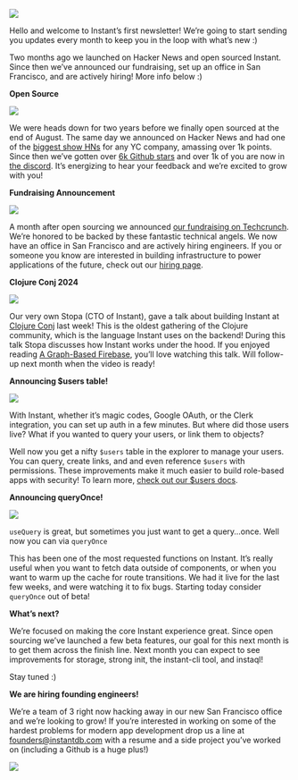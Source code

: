 ![](https://paper-attachments.dropboxusercontent.com/s_DF8F10A9009F2A236BC7D07C4EC05DDA50E4FB82F40AA98593D3B98A1A7EA3DC_1730238267270_instant_header.png)

Hello and welcome to Instant’s first newsletter! We’re going to start sending you updates every month to keep you in the loop with what’s new :)

Two months ago we launched on Hacker News and open sourced Instant. Since then we’ve announced our fundraising, set up an office in San Francisco, and are actively hiring! More info below :)

**Open Source**

![](https://paper-attachments.dropboxusercontent.com/s_DF8F10A9009F2A236BC7D07C4EC05DDA50E4FB82F40AA98593D3B98A1A7EA3DC_1729122912083_image.png)


We were heads down for two years before we finally open sourced at the end of August. The same day we announced on Hacker News and had one of the [biggest show HNs](https://news.ycombinator.com/item?id=41322281) for any YC company, amassing over 1k points. Since then we’ve gotten over [6k Github stars](https://github.com/instantdb/instant) and over 1k of you are now in [the discord](https://discord.com/invite/VU53p7uQcE). It’s energizing to hear your feedback and we’re excited to grow with you!

**Fundraising Announcement**

![](https://paper-attachments.dropboxusercontent.com/s_B8A06116D3803694CDA0C13F9F97E92EA0220D4E377317F0F00D7831E3E41E9E_1727988124731_image.png)


A month after open sourcing we announced [our fundraising on Techcrunch](https://techcrunch.com/2024/10/02/instant-harkens-back-to-a-pre-google-firebase/). We’re honored to be backed by these fantastic technical angels. We now have an office in San Francisco and are actively hiring engineers. If you or someone you know are interested in building infrastructure to power applications of the future, check out our [hiring page](https://instantdb.com/hiring).

**Clojure Conj 2024**

![](https://paper-attachments.dropboxusercontent.com/s_DF8F10A9009F2A236BC7D07C4EC05DDA50E4FB82F40AA98593D3B98A1A7EA3DC_1729123513053_image.png)


Our very own Stopa (CTO of Instant), gave a talk about building Instant at [Clojure Conj](https://2024.clojure-conj.org/) last week! This is the oldest gathering of the Clojure community, which is the language Instant uses on the backend! During this talk Stopa discusses how Instant works under the hood. If you enjoyed reading [A Graph-Based Firebase](https://www.instantdb.com/essays/next_firebase), you’ll love watching this talk. Will follow-up next month when the video is ready!

**Announcing $users table!**

![](https://paper-attachments.dropboxusercontent.com/s_DF8F10A9009F2A236BC7D07C4EC05DDA50E4FB82F40AA98593D3B98A1A7EA3DC_1730244149277_users_table.png)

With Instant, whether it’s magic codes, Google OAuth, or the Clerk integration, you can set up auth in a few minutes. But where did those users live? What if you wanted to query your users, or link them to objects?

Well now you get a nifty `$users` table in the explorer to manage your users. You can query, create links, and and even reference `$users` with permissions. These improvements make it much easier to build role-based apps with security! To learn more, [check out our $users docs](https://www.instantdb.com/docs/users).

**Announcing queryOnce!**

![](https://paper-attachments.dropboxusercontent.com/s_DF8F10A9009F2A236BC7D07C4EC05DDA50E4FB82F40AA98593D3B98A1A7EA3DC_1730244001267_image.png)


`useQuery` is great, but sometimes you just want to get a query…once. Well now you can via `queryOnce`

This has been one of the most requested functions on Instant. It’s really useful when you want to fetch data outside of components, or when you want to warm up the cache for route transitions. We had it live for the last few weeks, and were watching it to fix bugs. Starting today consider `queryOnce` out of beta!

**What’s next?**

We’re focused on making the core Instant experience great. Since open sourcing we’ve launched a few beta features, our goal for this next month is to get them across the finish line. Next month you can expect to see improvements for storage, strong init, the instant-cli tool, and instaql!

Stay tuned :)

**We are hiring founding engineers!**

We’re a team of 3 right now hacking away in our new San Francisco office and we’re looking to grow! If you’re interested in working on some of the hardest problems for modern app development drop us a line at founders@instantdb.com with a resume and a side project you’ve worked on (including a Github is a huge plus!)

![](https://pbs.twimg.com/media/GZd_xO0akAETvju?format=jpg&name=large)


